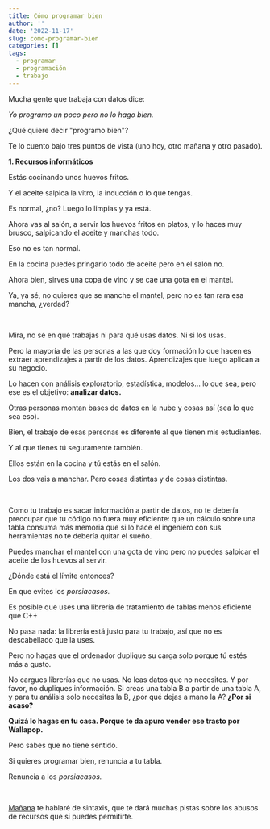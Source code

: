 ```yaml
---
title: Cómo programar bien
author: ''
date: '2022-11-17'
slug: como-programar-bien
categories: []
tags:
  - programar
  - programación
  - trabajo
---
```



Mucha gente que trabaja con datos dice:

_Yo programo un poco pero no lo hago bien._

¿Qué quiere decir "programo bien"?

Te lo cuento bajo tres puntos de vista (uno hoy, otro mañana y otro pasado).


**1. Recursos informáticos**

Estás cocinando unos huevos fritos.

Y el aceite salpica la vitro, la inducción o lo que tengas.

Es normal, ¿no? Luego lo limpias y ya está.

Ahora vas al salón, a servir los huevos fritos en platos, y lo haces muy brusco, salpicando el aceite y manchas todo.

Eso no es tan normal.

En la cocina puedes pringarlo todo de aceite pero en el salón no.

Ahora bien, sirves una copa de vino y se cae una gota en el mantel.

Ya, ya sé, no quieres que se manche el mantel, pero no es tan rara esa mancha, ¿verdad?

</br>


Mira, no sé en qué trabajas ni para qué usas datos. Ni si los usas.

Pero la mayoría de las personas a las que doy formación lo que hacen es extraer aprendizajes a partir de los datos. Aprendizajes que luego aplican a su negocio.

Lo hacen con análisis exploratorio, estadística, modelos... lo que sea, pero ese es el objetivo: **analizar datos.**

Otras personas montan bases de datos en la nube y cosas así (sea lo que sea eso).

Bien, el trabajo de esas personas es diferente al que tienen mis estudiantes.

Y al que tienes tú seguramente también.

Ellos están en la cocina y tú estás en el salón.

Los dos vais a manchar. Pero cosas distintas y de cosas distintas.

</br>

Como tu trabajo es sacar información a partir de datos, no te debería preocupar que tu código no fuera muy eficiente: que un cálculo sobre una tabla consuma más memoria que si lo hace el ingeniero con sus herramientas no te debería quitar el sueño.

Puedes manchar el mantel con una gota de vino pero no puedes salpicar el aceite de los huevos al servir.


¿Dónde está el límite entonces?

En que evites los _porsiacasos._

Es posible que uses una librería de tratamiento de tablas menos eficiente que C++

No pasa nada: la librería está justo para tu trabajo, así que no es descabellado que la uses.

Pero no hagas que el ordenador duplique su carga solo porque tú estés más a gusto.

No cargues librerías que no usas.
No leas datos que no necesites.
Y por favor, no dupliques información.
Si creas una tabla B a partir de una tabla A, y para tu análisis solo necesitas la B, ¿por qué dejas a mano la A? **¿Por si acaso?**

**Quizá lo hagas en tu casa. Porque te da apuro vender ese trasto por Wallapop.**

Pero sabes que no tiene sentido.

Si quieres programar bien, renuncia a tu tabla.

Renuncia a los _porsiacasos._

</br>

[Mañana](https://leonardohansa.com/post/como-programar-bien-2/) te hablaré de sintaxis, que te dará muchas pistas sobre los abusos de recursos que sí puedes permitirte.



